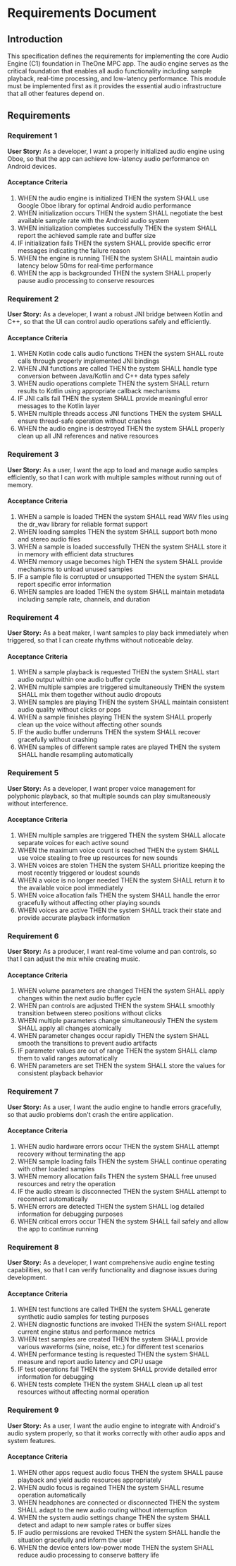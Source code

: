 # Requirements Document

## Introduction

This specification defines the requirements for implementing the core Audio Engine (C1) foundation in TheOne MPC app. The audio engine serves as the critical foundation that enables all audio functionality including sample playback, real-time processing, and low-latency performance. This module must be implemented first as it provides the essential audio infrastructure that all other features depend on.

## Requirements

### Requirement 1

**User Story:** As a developer, I want a properly initialized audio engine using Oboe, so that the app can achieve low-latency audio performance on Android devices.

#### Acceptance Criteria

1. WHEN the audio engine is initialized THEN the system SHALL use Google Oboe library for optimal Android audio performance
2. WHEN initialization occurs THEN the system SHALL negotiate the best available sample rate with the Android audio system
3. WHEN initialization completes successfully THEN the system SHALL report the achieved sample rate and buffer size
4. IF initialization fails THEN the system SHALL provide specific error messages indicating the failure reason
5. WHEN the engine is running THEN the system SHALL maintain audio latency below 50ms for real-time performance
6. WHEN the app is backgrounded THEN the system SHALL properly pause audio processing to conserve resources

### Requirement 2

**User Story:** As a developer, I want a robust JNI bridge between Kotlin and C++, so that the UI can control audio operations safely and efficiently.

#### Acceptance Criteria

1. WHEN Kotlin code calls audio functions THEN the system SHALL route calls through properly implemented JNI bindings
2. WHEN JNI functions are called THEN the system SHALL handle type conversion between Java/Kotlin and C++ data types safely
3. WHEN audio operations complete THEN the system SHALL return results to Kotlin using appropriate callback mechanisms
4. IF JNI calls fail THEN the system SHALL provide meaningful error messages to the Kotlin layer
5. WHEN multiple threads access JNI functions THEN the system SHALL ensure thread-safe operation without crashes
6. WHEN the audio engine is destroyed THEN the system SHALL properly clean up all JNI references and native resources

### Requirement 3

**User Story:** As a user, I want the app to load and manage audio samples efficiently, so that I can work with multiple samples without running out of memory.

#### Acceptance Criteria

1. WHEN a sample is loaded THEN the system SHALL read WAV files using the dr_wav library for reliable format support
2. WHEN loading samples THEN the system SHALL support both mono and stereo audio files
3. WHEN a sample is loaded successfully THEN the system SHALL store it in memory with efficient data structures
4. WHEN memory usage becomes high THEN the system SHALL provide mechanisms to unload unused samples
5. IF a sample file is corrupted or unsupported THEN the system SHALL report specific error information
6. WHEN samples are loaded THEN the system SHALL maintain metadata including sample rate, channels, and duration

### Requirement 4

**User Story:** As a beat maker, I want samples to play back immediately when triggered, so that I can create rhythms without noticeable delay.

#### Acceptance Criteria

1. WHEN a sample playback is requested THEN the system SHALL start audio output within one audio buffer cycle
2. WHEN multiple samples are triggered simultaneously THEN the system SHALL mix them together without audio dropouts
3. WHEN samples are playing THEN the system SHALL maintain consistent audio quality without clicks or pops
4. WHEN a sample finishes playing THEN the system SHALL properly clean up the voice without affecting other sounds
5. IF the audio buffer underruns THEN the system SHALL recover gracefully without crashing
6. WHEN samples of different sample rates are played THEN the system SHALL handle resampling automatically

### Requirement 5

**User Story:** As a developer, I want proper voice management for polyphonic playback, so that multiple sounds can play simultaneously without interference.

#### Acceptance Criteria

1. WHEN multiple samples are triggered THEN the system SHALL allocate separate voices for each active sound
2. WHEN the maximum voice count is reached THEN the system SHALL use voice stealing to free up resources for new sounds
3. WHEN voices are stolen THEN the system SHALL prioritize keeping the most recently triggered or loudest sounds
4. WHEN a voice is no longer needed THEN the system SHALL return it to the available voice pool immediately
5. WHEN voice allocation fails THEN the system SHALL handle the error gracefully without affecting other playing sounds
6. WHEN voices are active THEN the system SHALL track their state and provide accurate playback information

### Requirement 6

**User Story:** As a producer, I want real-time volume and pan controls, so that I can adjust the mix while creating music.

#### Acceptance Criteria

1. WHEN volume parameters are changed THEN the system SHALL apply changes within the next audio buffer cycle
2. WHEN pan controls are adjusted THEN the system SHALL smoothly transition between stereo positions without clicks
3. WHEN multiple parameters change simultaneously THEN the system SHALL apply all changes atomically
4. WHEN parameter changes occur rapidly THEN the system SHALL smooth the transitions to prevent audio artifacts
5. IF parameter values are out of range THEN the system SHALL clamp them to valid ranges automatically
6. WHEN parameters are set THEN the system SHALL store the values for consistent playback behavior

### Requirement 7

**User Story:** As a user, I want the audio engine to handle errors gracefully, so that audio problems don't crash the entire application.

#### Acceptance Criteria

1. WHEN audio hardware errors occur THEN the system SHALL attempt recovery without terminating the app
2. WHEN sample loading fails THEN the system SHALL continue operating with other loaded samples
3. WHEN memory allocation fails THEN the system SHALL free unused resources and retry the operation
4. IF the audio stream is disconnected THEN the system SHALL attempt to reconnect automatically
5. WHEN errors are detected THEN the system SHALL log detailed information for debugging purposes
6. WHEN critical errors occur THEN the system SHALL fail safely and allow the app to continue running

### Requirement 8

**User Story:** As a developer, I want comprehensive audio engine testing capabilities, so that I can verify functionality and diagnose issues during development.

#### Acceptance Criteria

1. WHEN test functions are called THEN the system SHALL generate synthetic audio samples for testing purposes
2. WHEN diagnostic functions are invoked THEN the system SHALL report current engine status and performance metrics
3. WHEN test samples are created THEN the system SHALL provide various waveforms (sine, noise, etc.) for different test scenarios
4. WHEN performance testing is requested THEN the system SHALL measure and report audio latency and CPU usage
5. IF test operations fail THEN the system SHALL provide detailed error information for debugging
6. WHEN tests complete THEN the system SHALL clean up all test resources without affecting normal operation

### Requirement 9

**User Story:** As a user, I want the audio engine to integrate with Android's audio system properly, so that it works correctly with other audio apps and system features.

#### Acceptance Criteria

1. WHEN other apps request audio focus THEN the system SHALL pause playback and yield audio resources appropriately
2. WHEN audio focus is regained THEN the system SHALL resume operation automatically
3. WHEN headphones are connected or disconnected THEN the system SHALL adapt to the new audio routing without interruption
4. WHEN the system audio settings change THEN the system SHALL detect and adapt to new sample rates or buffer sizes
5. IF audio permissions are revoked THEN the system SHALL handle the situation gracefully and inform the user
6. WHEN the device enters low-power mode THEN the system SHALL reduce audio processing to conserve battery life